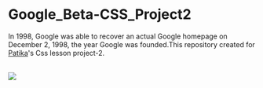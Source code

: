 # Google_Beta-CSS_Project2
In 1998, Google was able to recover an actual Google homepage on December 2, 1998, the year Google was founded.This repository created for
<a href="https://www.patika.dev/tr">Patika</a>'s Css lesson project-2.

<br>
<img src="img/Google Beta_project2.jpg" />
<br>

